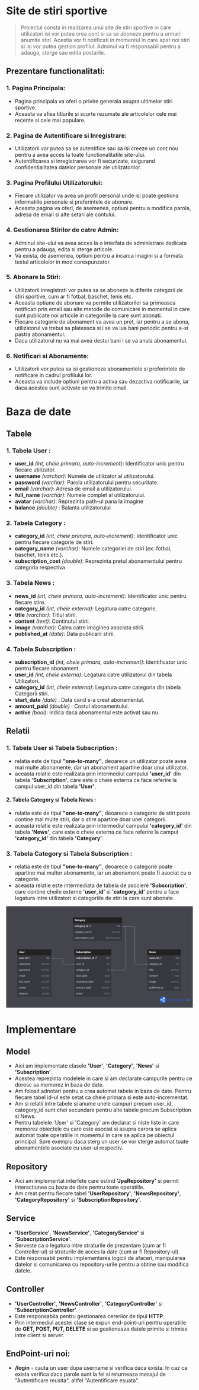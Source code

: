 # Site de stiri sportive
> Proiectul consta in realizarea unui site de stiri sportive in care utilizatori isi vor putea crea cont si sa se aboneze pentru a urmari anumite stiri. Acestia vor fi notificati in momentul in care apar noi stiri si isi vor putea gestion profilul. Adminul va fi responsabil pentru a adauga, sterge sau edita postarile.

## Prezentare functionalitati:
### 1. Pagina Principala:

- Pagina principala va oferi o privire generala asupra ultimelor stiri sportive.
- Aceasta va afisa titlurile si scurte rezumate ale articolelor cele mai recente si cele mai populare.

### 2. Pagina de Autentificare si Inregistrare:

- Utilizatorii vor putea sa se autentifice sau sa isi creeze un cont nou pentru a avea acces la toate functionalitatile site-ului.
- Autentificarea si inregistrarea vor fi securizate, asigurand confidentialitatea datelor personale ale utilizatorilor.

### 3. Pagina Profilului Utilizatorului:

- Fiecare utilizator va avea un profil personal unde isi poate gestiona informatiile personale si preferintele de abonare.
- Aceasta pagina va oferi, de asemenea, optiuni pentru a modifica parola, adresa de email si alte setari ale contului.

### 4. Gestionarea Stirilor de catre Admin:

- Adminul site-ului va avea acces la o interfata de administrare dedicata pentru a adauga, edita si sterge articole.
- Va exista, de asemenea, optiuni pentru a incarca imagini si a formata textul articolelor in mod corespunzator.

### 5. Abonare la Stiri:

- Utilizatorii inregistrati vor putea sa se aboneze la diferite categorii de stiri sportive, cum ar fi fotbal, baschet, tenis etc.
- Aceasta optiune de abonare va permite utilizatorilor sa primeasca notificari prin email sau alte metode de comunicare in momentul in care sunt publicate noi articole in categoriile la care sunt abonati.
- Fiecare categorie de abonament va avea un pret, iar pentru a se abona, utilizatorul va trebui sa plateasca si i se va lua bani periodic pentru a-si pastra abonamentul.
- Daca utilizatorul nu va mai avea destui bani i se va anula abonamentul.

### 6. Notificari si Abonamente:

- Utilizatorii vor putea sa isi gestioneze abonamentele si preferintele de notificare in cadrul profilului lor.
- Aceasta va include optiuni pentru a activa sau dezactiva notificarile, iar daca acestea sunt activate se va trimite email.


# Baza de date
## Tabele
### 1. Tabela User :
* __user_id__ _(int, cheie primara, auto-increment)_: Identificator unic pentru fiecare utilizator.
* __username__ _(varchar)_: Numele de utilizator al utilizatorului.
* __password__ _(varchar)_: Parola utilizatorului pentru securitate.
* __email__ _(varchar)_: Adresa de email a utilizatorului.
* __full_name__ _(varchar)_: Numele complet al utilizatorului.
* __avatar__ _(varchar)_: Reprezinta path-ul pana la imagine
* __balance__ _(double)_ : Balanta utilizatorului

### 2. Tabela Category :
* __category_id__ _(int, cheie primara, auto-increment)_: Identificator unic pentru fiecare categorie de stiri.
* __category_name__ _(varchar)_: Numele categoriei de stiri (ex: fotbal, baschet, tenis etc.).
* __subscription_cost__ _(double)_: Reprezinta pretul abonamentului pentru categoria respectiva


### 3. Tabela News :
* __news_id__ _(int, cheie primara, auto-increment)_: Identificator unic pentru fiecare stire.
* __category_id__ _(int, cheie externa)_: Legatura catre categorie.
* __title__ _(varchar)_: Titlul stirii.
* __content__ _(text)_: Continutul stirii.
* __image__ _(varchar)_: Calea catre imaginea asociata stirii.
* __published_at__ _(date)_: Data publicarii stirii.

### 4. Tabela Subscription :
* __subscription_id__ _(int, cheie primara, auto-increment)_: Identificator unic pentru fiecare abonament.
* __user_id__ _(int, cheie externa)_: Legatura catre utilizatorul din tabela Utilizatori.
* __category_id__ _(int, cheie externa)_: Legatura catre categoria din tabela Categorii stiri.
* __start_date__ _(date)_ : Data cand s-a creat abonamentul. 
* __amount_paid__ _(double)_ : Costul abonamentului.
* __active__ _(bool)_: indica daca abonamentul este activat sau nu.

## Relatii
### 1. Tabela User si Tabela Subscription :
- relatia este de tipul __"one-to-many"__, deoarece un utilizator poate avea mai multe abonamente, dar un abonament apartine doar unui utilizator.
- aceasta relatie este realizata prin intermediul campului __'user_id'__ din tabela __'Subscription'__, care este o cheie externa ce face referire la campul user_id din tabela __'User'__.
#### 2. Tabela Category si Tabela News : 
- relatia este de tipul __"one-to-many"__, deoarece o categorie de stiri poate contine mai multe stiri, dar o stire apartine doar unei categorii.
- aceasta relatie este realizata prin intermediul campului __'category_id'__ din tabela __'News'__, care este o cheie externa ce face referire la campul __'category_id'__ din tabela __'Category'__.
### 3. Tabela Category si Tabela Subscription :
- relatia este de tipul __"one-to-many"__, deoarece o categorie poate apartine mai multor abonamente, iar un abonament poate fi asociat cu o categorie.
- aceasta relatie este intermediata de tabela de asociere __'Subscription'__, care contine cheile externe __'user_id'__ si __'category_id'__ pentru a face legatura intre utilizatori si categoriile de stiri la care sunt abonate.

![Diagrama Bazei de date](Poze/new_diagram.png)

# Implementare
## Model
- Aici am implementate clasele __'User'__, __'Category'__, __'News'__ si __'Subscription'__.
- Acestea reprezinta modelele in care si am declarate campurile pentru ce doresc sa memorez in baza de date.
- Am folosit adnotari pentru a crea automat tabele in baza de date. Pentru fiecare tabel id-ul este setat ca cheie primara si este auto-incrementat.
- Am si relatii intre tabele si anume unele campuri precum user_id, category_id sunt chei secundare pentru alte tabele precum Subscription si News.
- Pentru tabelele 'User' si 'Category' am declarat si niste liste in care memorez obiectele cu care este asociat si asupra carora se aplica automat toate operatiile in momentul in care se aplica pe obiectul principal. Spre exemplu daca sterg un user se vor sterge automat toate abonamentele asociate cu user-ul respectiv.  

## Repository
- Aici am implementat interfete care estind __'JpaRepository'__ si permit interactiunea cu baza de date pentru toate operatiile.
- Am creat pentru fiecare tabel __'UserRepository'__, __'NewsRepository'__, __'CategoryRepository'__ si __'SubscriptionRepository'__.

## Service
- __'UserService'__, __'NewsService'__, __'CategoryService'__ si __'SubscriptionService'__.
- Serveste ca o legatura intre straturile de prezentare (cum ar fi Controller-ul) si straturile de acces la date (cum ar fi Repository-ul).
- Este responsabil pentru implementarea logicii de afaceri, manipularea datelor si comunicarea cu repository-urile pentru a obtine sau modifica datele.

## Controller
- __'UserController'__, __'NewsController'__, __'CategoryController'__ si __'SubscriptionController'__.
- Este responsabila pentru gestionarea cererilor de tipul __HTTP__.
- Prin intermediul acestei clase se expun end-point-uri pentru operatiile de __GET, POST, PUT, DELETE__ si se gestioneaza datele primite si trimise intre client si server.

## EndPoint-uri noi:
- __/login__ - cauta un user dupa username si verifica daca exista. In caz ca exista verifica daca parole sunt la fel si returneaza mesajul de "Autentificare reusita", altfel "Autentificare esuata".

